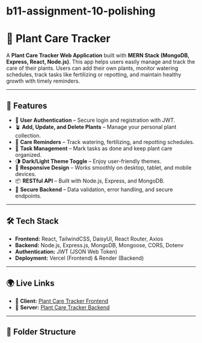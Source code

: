 # b11-assignment-10-polishing
# 🌱 Plant Care Tracker

A **Plant Care Tracker Web Application** built with **MERN Stack (MongoDB, Express, React, Node.js)**. This app helps users easily manage and track the care of their plants. Users can add their own plants, monitor watering schedules, track tasks like fertilizing or repotting, and maintain healthy growth with timely reminders.

---

## 🚀 Features

- 🌿 **User Authentication** – Secure login and registration with JWT.
- 🪴 **Add, Update, and Delete Plants** – Manage your personal plant collection.
- 🔔 **Care Reminders** – Track watering, fertilizing, and repotting schedules.
- 📅 **Task Management** – Mark tasks as done and keep plant care organized.
- 🌗 **Dark/Light Theme Toggle** – Enjoy user-friendly themes.
- 📱 **Responsive Design** – Works smoothly on desktop, tablet, and mobile devices.
- 📦 **RESTful API** – Built with Node.js, Express, and MongoDB.
- 🔐 **Secure Backend** – Data validation, error handling, and secure endpoints.

---

## 🛠️ Tech Stack

- **Frontend:** React, TailwindCSS, DaisyUI, React Router, Axios
- **Backend:** Node.js, Express.js, MongoDB, Mongoose, CORS, Dotenv
- **Authentication:** JWT (JSON Web Token)
- **Deployment:** Vercel (Frontend) & Render (Backend)

---

## 🌍 Live Links

- 🔗 **Client:** [Plant Care Tracker Frontend](https://your-client-link.vercel.app)
- 🔗 **Server:** [Plant Care Tracker Backend](https://your-server-link.onrender.com)

---

## 📂 Folder Structure

